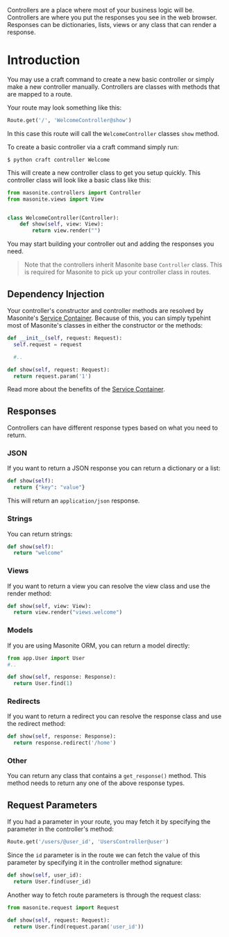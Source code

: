 Controllers are a place where most of your business logic will be. Controllers are where you put the responses you see in the web browser. Responses can be dictionaries, lists, views or any class that can render a response.

# Introduction

You may use a craft command to create a new basic controller or simply make a new controller manually. Controllers are classes with methods that are mapped to a route.

Your route may look something like this:

```python
Route.get('/', 'WelcomeController@show')
```

In this case this route will call the `WelcomeController` classes `show` method.

To create a basic controller via a craft command simply run:

```
$ python craft controller Welcome
```

This will create a new controller class to get you setup quickly. This controller class will look like a basic class like this:

```python
from masonite.controllers import Controller
from masonite.views import View


class WelcomeController(Controller):
    def show(self, view: View):
        return view.render("")
```

You may start building your controller out and adding the responses you need.

> Note that the controllers inherit Masonite base `Controller` class. This is required for Masonite to pick up your controller class in routes.

## Dependency Injection

Your controller's constructor and controller methods are resolved by Masonite's [Service Container](../architecture/service-container.md). Because of this, you can simply typehint most of Masonite's classes in either the constructor or the methods:

```python
def __init__(self, request: Request):
  self.request = request

  #..

def show(self, request: Request):
  return request.param('1')
```

Read more about the benefits of the [Service Container](../architecture/service-container.md).

## Responses

Controllers can have different response types based on what you need to return.

### JSON

If you want to return a JSON response you can return a dictionary or a list:

```python
def show(self):
  return {"key": "value"}
```

This will return an `application/json` response.

### Strings

You can return strings:

```python
def show(self):
  return "welcome"
```

### Views

If you want to return a view you can resolve the view class and use the render method:

```python
def show(self, view: View):
  return view.render("views.welcome")
```

### Models

If you are using Masonite ORM, you can return a model directly:

```python
from app.User import User
#..

def show(self, response: Response):
  return User.find(1)
```

### Redirects

If you want to return a redirect you can resolve the response class and use the redirect method:

```python
def show(self, response: Response):
  return response.redirect('/home')
```

### Other

You can return any class that contains a `get_response()` method. This method needs to return any one of the above response types.

## Request Parameters

If you had a parameter in your route, you may fetch it by specifying the parameter in the controller's method:

```python
Route.get('/users/@user_id', 'UsersController@user')
```

Since the `id` parameter is in the route we can fetch the value of this parameter by specifying it in the controller method signature:

```python
def show(self, user_id):
  return User.find(user_id)
```

Another way to fetch route parameters is through the request class:

```python
from masonite.request import Request

def show(self, request: Request):
  return User.find(request.param('user_id'))
```

